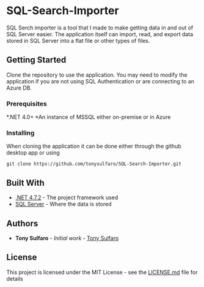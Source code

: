 # SQL-Search-Importer
SQL Serch importer is a tool that I made to make getting data in and out of SQL Server easier. The application itself can import, read, and export data stored in SQL Server into a flat file or other types of files.

## Getting Started
Clone the repository to use the application. You may need to modify the application if you are not using SQL Authentication or are connecting to an Azure DB. 

### Prerequisites
*.NET 4.0+
*An instance of MSSQL either on-premise or in Azure

### Installing
When cloning the application it can be done either through the github desktop app or using

```
git clone https://github.com/tonysulfaro/SQL-Search-Importer.git
```

## Built With
* [.NET 4.7.2](https://www.microsoft.com/net) - The project framework used
* [SQL Server](https://www.microsoft.com/en-us/sql-server/default.aspx) - Where the data is stored

## Authors
* **Tony Sulfaro** - *Initial work* - [Tony Sulfaro](https://github.com/tonysulfaro)

## License
This project is licensed under the MIT License - see the [LICENSE.md](LICENSE.md) file for details
